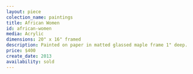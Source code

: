```yaml
---
layout: piece
colection_name: paintings
title: African Women
id: african-women
media: Acrylic
dimensions: 20" x 16" framed
description: Painted on paper in matted glassed maple frame 1" deep.
price: $400
create_date: 2013
availability: sold
---
```

